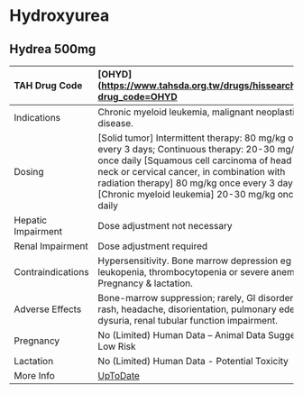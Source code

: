 # Hydroxyurea

## Hydrea 500mg

| TAH Drug Code      | [OHYD](https://www.tahsda.org.tw/drugs/hissearch.php?drug_code=OHYD                                                                                                                                                                                                                          |
|:-------------------|:---------------------------------------------------------------------------------------------------------------------------------------------------------------------------------------------------------------------------------------------------------------------------------------------|
| Indications        | Chronic myeloid leukemia, malignant neoplastic disease.                                                                                                                                                                                                                                      |
| Dosing             | [Solid tumor] Intermittent therapy: 80 mg/kg once every 3 days; Continuous therapy: 20-30 mg/kg once daily [Squamous cell carcinoma of head and neck or cervical cancer, in combination with radiation therapy] 80 mg/kg once every 3 days [Chronic myeloid leukemia] 20-30 mg/kg once daily |
| Hepatic Impairment | Dose adjustment not necessary                                                                                                                                                                                                                                                                |
| Renal Impairment   | Dose adjustment required                                                                                                                                                                                                                                                                     |
| Contraindications  | Hypersensitivity. Bone marrow depression eg leukopenia, thrombocytopenia or severe anemia. Pregnancy & lactation.                                                                                                                                                                            |
| Adverse Effects    | Bone-marrow suppression; rarely, GI disorders, skin rash, headache, disorientation, pulmonary edema, dysuria, renal tubular function impairment.                                                                                                                                             |
| Pregnancy          | No (Limited) Human Data – Animal Data Suggest Low Risk                                                                                                                                                                                                                                       |
| Lactation          | No (Limited) Human Data - Potential Toxicity                                                                                                                                                                                                                                                 |
| More Info          | [UpToDate](https://www.uptodate.com/contents/hydroxyurea-drug-information)                                                                                                                                                                                                                   |

